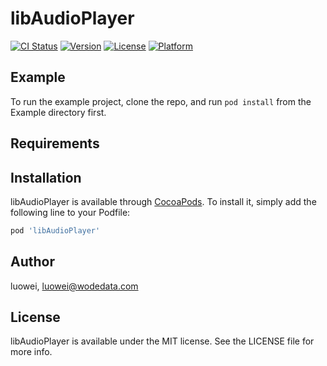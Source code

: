 # libAudioPlayer

[![CI Status](https://img.shields.io/travis/luowei/libAudioPlayer.svg?style=flat)](https://travis-ci.org/luowei/libAudioPlayer)
[![Version](https://img.shields.io/cocoapods/v/libAudioPlayer.svg?style=flat)](https://cocoapods.org/pods/libAudioPlayer)
[![License](https://img.shields.io/cocoapods/l/libAudioPlayer.svg?style=flat)](https://cocoapods.org/pods/libAudioPlayer)
[![Platform](https://img.shields.io/cocoapods/p/libAudioPlayer.svg?style=flat)](https://cocoapods.org/pods/libAudioPlayer)

## Example

To run the example project, clone the repo, and run `pod install` from the Example directory first.

## Requirements

## Installation

libAudioPlayer is available through [CocoaPods](https://cocoapods.org). To install
it, simply add the following line to your Podfile:

```ruby
pod 'libAudioPlayer'
```

## Author

luowei, luowei@wodedata.com

## License

libAudioPlayer is available under the MIT license. See the LICENSE file for more info.
